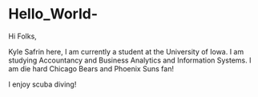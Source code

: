 # Hello_World-

Hi Folks,

Kyle Safrin here, I am currently a student at the University of Iowa. I am studying Accountancy and Business Analytics and Information Systems.
I am die hard Chicago Bears and Phoenix Suns fan!

I enjoy scuba diving!
